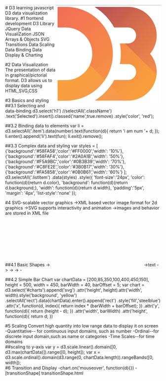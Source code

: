 <img src="d3.PNG" align="right" />
# D3
	learning javascript D3 data visualization library.
#1	
	frontend development
	D3 Library
	JQuery
	Data VisualiZation
	JSON
	Arrays & Objects
	SVG
	Transitions
	Data Scaling
	Data Binding
	Data Display & Charting

#2	Data Visualization
	The presentation of data in graphical/pictorial format.
	D3 allows us to display data using HTML,SVG,CSS

#3 Basics and styling
##3.1 Selecting and data-binding
	d3.select('h1') //selectAll('.className')
			.text('Selected').insert().classed('name',true.remove)
			.style('color', 'red');

##3.2 Binding data to elements
	var li = d3.selectAll('.item').data(number).text(function(d){
											return 'i am num '+ d;
										});
	li.enter().append('li').text(fun);
	li.exit().remove();

##3.3 Complex data and styling
	var styles = [
			{'background':'#58FA58','color':'#FF0000','width': '10%'},
			{'background':'#58FAF4','color':'#2A0A1B','width': '50%'},
			{'background':'#F5A9BC','color':'#0B3B39','width': '70%'},
			{'background':'#C8FE2E','color':'#3B0B17','width': '30%'},
			{'background':'#FA5858','color':'#0B0B61','width': '60%'}
		];		
		d3.selectAll('.listItem')
			.data(styles)
			.style({
				'font-size':'24px',
				'color': function(d){return d.color},
				'background': function(d){return d.background;},
				'width': function(d){return d.width},
				'padding':'5px',
				'margin': '4px',
				'list-style':'none'
			});

#4 SVG-scalable vector graphics
	->XML based vector image format for 2d graphics
	->SVG supports interactivity and animation
	->images and behavior are stored in XML file

##4.1 Basic Shapes
	-><svg></svg>
	-><text>text</text>
	-><rect x y height='' width='' fill='' stroke-width='' stroke='color'>
	-><circle cx='' cy='' r='' fill>
	-><ellipse cx='' cy rx ry>
	-<line x1 y1 x2 y2 style>

##4.2 Simple Bar Chart
	var chartData = [200,85,350,100,400,450,150], height = 500, width = 450, barWidth = 40, barOffset = 5;
	var chart = d3.select('#charts').append('svg')
					.attr('height', height).attr('width', width).style('background', 'yellow')
					.selectAll('rect').data(chartData).enter().append('rect')
						.style('fill','steelblue')
						.attr('x', function(d, index){
							return index * (barWidth + barOffset);
						})
						.attr('y', function(d){
							return (height - d);
						})
						.attr('width', barWidth)
						.attr('height', function(d){
							return d;
						})
						
#5 Scaling
	Convert high quantity into low range data to display it on screen
	-Quantitative-- for continuous input domains, such as number
	-Ordinal--for discrete input domain,such as name or categories
	-Time Scales--for time domains						
	##scaling to y-axis
		var y = d3.scale.linear().domain([0, d3.max(chartData)]).range([0, height]);
		var x = d3.scale.ordinal().domain(d3.range(0, chartData.length)).rangeBands([0, width]);						
#6 Transition and Display
	-chart.on('mouseover', function(d){})
	-[transitionShape] transitionShape.html